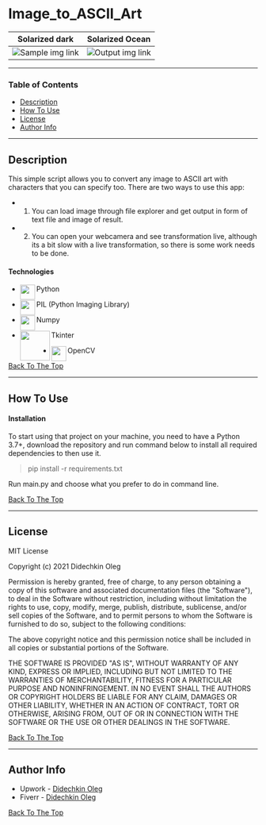 # Image_to_ASCII_Art

Solarized dark             |  Solarized Ocean
:-------------------------:|:-------------------------:
![Sample img link]         | ![Output img link]

---

### Table of Contents

- [Description](#description)
- [How To Use](#how-to-use)
- [License](#license)
- [Author Info](#author-info)

---

## Description

This simple script allows you to convert any image to ASCII art with characters that you can specify too. There are two ways to use this app:
- 1. You can load image through file explorer and get output in form of text file and image of result.
- 2. You can open your webcamera and see transformation live, although its a bit slow with a live transformation, so there is some work needs to be done.

#### Technologies

- <img align="left" width="30px" src="https://user-images.githubusercontent.com/1499751/115736045-a513f280-a393-11eb-8dbd-ebd3eda15841.png"/> Python

- <img align="left" width="30px" src="https://user-images.githubusercontent.com/1499751/115736683-23709480-a394-11eb-83ff-2b9934000eff.png"/> PIL (Python Imaging Library)

- <img align="left" width="30px" src="https://user-images.githubusercontent.com/1499751/115737285-ab569e80-a394-11eb-9062-153f7b713199.png"/> Numpy

- <img align="left" width="60px" src="https://user-images.githubusercontent.com/1499751/115998643-e523e100-a5f0-11eb-9ca4-0279c356f4ac.jpg"/> Tkinter

- <img align="left" width="30px" src="https://user-images.githubusercontent.com/1499751/115753693-24a9bd80-a3a4-11eb-9ce7-d2320ee4000a.png"/> OpenCV


[Back To The Top](#Image_to_ASCII_Art)

---

## How To Use

#### Installation

To start using that project on your machine, you need to have a Python 3.7+, download the repository and run command below to install all required dependencies to then use it.

>pip install -r requirements.txt

Run main.py and choose what you prefer to do in command line.

[Back To The Top](#Image_to_ASCII_Art)

---

## License

MIT License

Copyright (c) 2021 Didechkin Oleg

Permission is hereby granted, free of charge, to any person obtaining a copy
of this software and associated documentation files (the "Software"), to deal
in the Software without restriction, including without limitation the rights
to use, copy, modify, merge, publish, distribute, sublicense, and/or sell
copies of the Software, and to permit persons to whom the Software is
furnished to do so, subject to the following conditions:

The above copyright notice and this permission notice shall be included in all
copies or substantial portions of the Software.

THE SOFTWARE IS PROVIDED "AS IS", WITHOUT WARRANTY OF ANY KIND, EXPRESS OR
IMPLIED, INCLUDING BUT NOT LIMITED TO THE WARRANTIES OF MERCHANTABILITY,
FITNESS FOR A PARTICULAR PURPOSE AND NONINFRINGEMENT. IN NO EVENT SHALL THE
AUTHORS OR COPYRIGHT HOLDERS BE LIABLE FOR ANY CLAIM, DAMAGES OR OTHER
LIABILITY, WHETHER IN AN ACTION OF CONTRACT, TORT OR OTHERWISE, ARISING FROM,
OUT OF OR IN CONNECTION WITH THE SOFTWARE OR THE USE OR OTHER DEALINGS IN THE
SOFTWARE.

[Back To The Top](#Image_to_ASCII_Art)

---

## Author Info

- Upwork - [Didechkin Oleg](https://www.upwork.com/freelancers/~01bc2c6d8b19205903)
- Fiverr - [Didechkin Oleg](https://www.fiverr.com/dbofury)

[Back To The Top](#Image_to_ASCII_Art)

[Sample img link]: https://user-images.githubusercontent.com/1499751/115998045-1c44c300-a5ee-11eb-9393-3e15a77260b6.jpg
[Output img link]: https://user-images.githubusercontent.com/1499751/115998036-1222c480-a5ee-11eb-99d5-375253e63361.jpg
